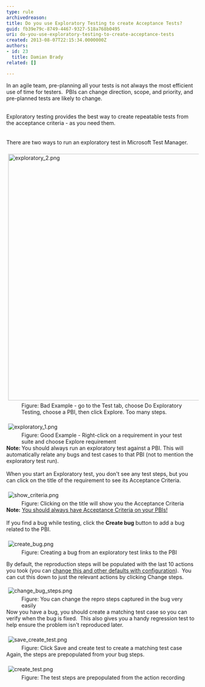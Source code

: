 ```yaml
---
type: rule
archivedreason: 
title: Do you use Exploratory Testing to create Acceptance Tests?
guid: fb39e79c-8749-4467-9327-518a768b0495
uri: do-you-use-exploratory-testing-to-create-acceptance-tests
created: 2013-08-07T22:15:34.0000000Z
authors:
- id: 23
  title: Damian Brady
related: []

---
```



In an agile team, pre-planning all your tests is not always the most efficient use of time for testers. &#160;PBIs can change direction, scope, and priority, and pre-planned tests are likely to change.<div><br></div><div>Exploratory testing provides the best&#160;way&#160;to create repeatable tests from the acceptance criteria - as you need them.​</div>
<br><excerpt class='endintro'></excerpt><br>
There are two ways to run an exploratory test in Microsoft Test Manager.<div><br></div><div><img src="/PublishingImages/exploratory_2.png" alt="exploratory_2.png" style="margin&#58;5px;width&#58;650px;" /><br></div><dd class="ssw15-rteElement-FigureBad">Figure&#58; Bad Example - go to the Test tab, choose Do Exploratory Testing, choose a PBI, then click Explore. Too many steps.</dd><div><br></div><div><img src="/PublishingImages/exploratory_1.png" alt="exploratory_1.png" style="margin&#58;5px;" /><br></div><dd class="ssw15-rteElement-FigureGood">Figure&#58; Good Example - Right-click on a requirement in your test suite&#160;and choose Explore requirement</dd><div><strong>Note&#58; </strong>You should always run an exploratory test against a PBI. This will automatically relate any&#160;bugs and test cases to that&#160;PBI (not to mention&#160;the exploratory test run).</div><div><br></div><div>When you start&#160;an Exploratory test, you don't see any test steps, but you can click on the title of the requirement to see its Acceptance Criteria.</div><div><br></div><div><img src="/PublishingImages/show_criteria.png" alt="show_criteria.png" style="margin&#58;5px;" /><br></div><dd class="ssw15-rteElement-FigureNormal">Figure&#58; Clicking on the title will show you the Acceptance Criteria</dd><div><strong>Note&#58;</strong> <a href="/Pages/Do-Your-User-Stories-Include-Acceptance-Criteria.aspx">You should always have Acceptance Criteria on your PBIs!</a></div><div><br></div><div>If you find a bug while testing, click the <strong>Create bug</strong> button to add a bug related to the PBI.</div><div><br></div><div><img src="/PublishingImages/create_bug.png" alt="create_bug.png" style="margin&#58;5px;" /><br></div><dd class="ssw15-rteElement-FigureNormal">Figure&#58; Creating a bug from an exploratory test links to the PBI</dd><p class="ssw15-rteElement-P">By default, the reproduction steps will be populated with the last 10 actions you took (you can <a href="http&#58;//geekswithblogs.net/TarunArora/archive/2011/12/14/mtm-11-configuration-settings-amp-customization.aspx">change this and other&#160;defaults&#160;with&#160;configuration</a>)​. &#160;You can cut this down to just&#160;the relevant&#160;actions by clicking Change steps.</p><div><img src="/PublishingImages/change_bug_steps.png" alt="change_bug_steps.png" style="margin&#58;5px;" /><br></div><dd class="ssw15-rteElement-FigureNormal">Figure&#58; You can change the repro steps captured in the bug very easily</dd><div>Now you have a bug, you should create a matching test case so you can verify when the bug is fixed. &#160;This also gives you a handy regression test to help ensure the problem isn't reproduced later.</div><div><br></div><div><img src="/PublishingImages/save_create_test.png" alt="save_create_test.png" style="margin&#58;5px;" /><br></div><dd class="ssw15-rteElement-FigureNormal">Figure&#58; Click Save and create test to create a matching test case</dd><div>Again, the steps are prepopulated from your bug steps.</div><div><br></div><div><img src="/PublishingImages/create_test.png" alt="create_test.png" style="margin&#58;5px;" /><br></div><dd class="ssw15-rteElement-FigureNormal">Figure&#58; The test steps are prepopulated from the action recording</dd><div><br></div>


